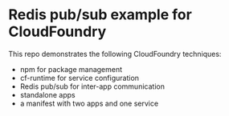 # Redis pub/sub example for CloudFoundry

This repo demonstrates the following CloudFoundry techniques:

* npm for package management
* cf-runtime for service configuration
* Redis pub/sub for inter-app communication
* standalone apps
* a manifest with two apps and one service
